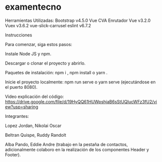 # examentecno


Herramientas Utilizadas:
Bootstrap v4.5.0
Vue CVA
Enrutador Vue v3.2.0
Vuex v3.6.2
vue-slick-carrusel
eslint v6.7.2

Instrucciones

Para comenzar, siga estos pasos:

Instale Node JS y npm.

Descargar o clonar el proyecto y abrirlo.

Paquetes de instalación: npm i , npm install o yarn .

Inicie el proyecto localmente: npm run serve o yarn serve (ejecutándose en el puerto 8080).

Video explicación del código: https://drive.google.com/file/d/19HyQQ61HUWpshjaB6sStUQIucWFz3fU2/view?usp=sharing

Integrantes:

Lopez Jordan, Nikolai Oscar

Beltran Quispe, Ruddy Randolt

Alba Pando, Eddie Andre (trabajo en la pestaña de contactos, adicionalmente colaboro en la realización de los componentes Header y Footer).
